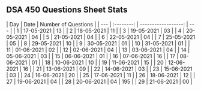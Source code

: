 ## DSA 450 Questions Sheet Stats

| Day |    Date    | Number of Questions |
| --- | :--------: | ------------------: | --- |
| 1   | 17-05-2021 |                  13 |
| 2   | 18-05-2021 |                  11 |
| 3   | 19-05-2021 |                  03 |
| 4   | 20-05-2021 |                  04 |
| 5   | 21-05-2021 |                  04 |
| 6   | 22-05-2021 |                  04 |
| 7   | 25-05-2021 |                  05 |
| 8   | 29-05-2021 |                  10 |
| 9   | 30-05-2021 |                  01 |
| 10  | 31-05-2021 |                  01 |
| 11  | 01-06-2021 |                  02 |
| 12  | 02-06-2021 |                  04 |
| 13  | 03-06-2021 |                  04 |
| 14  | 05-06-2021 |                  03 |
| 15  | 06-06-2021 |                  01 |
| 16  | 07-06-2021 |                  16 |
| 17  | 08-06-2021 |                  01 |
| 18  | 10-06-2021 |                  10 |
| 19  | 11-06-2021 |                  15 |
| 20  | 12-06-2021 |                  16 |
| 21  | 13-06-2021 |                  09 |
| 22  | 14-06-2021 |                  03 |
| 23  | 15-06-2021 |                  03 |
| 24  | 16-06-2021 |                  20 |
| 25  | 17-06-2021 |                  11 |
| 26  | 18-06-2021 |                  12 |
| 27  | 19-06-2021 |                  04 |
| 28  | 20-06-2021 |                  04 | 195 |
| 29  | 21-06-2021 |                  00 |
